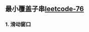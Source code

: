 ## 最小覆盖子串[leetcode-76](https://leetcode-cn.com/problems/minimum-window-substring/)

### 1. 滑动窗口
```js

```